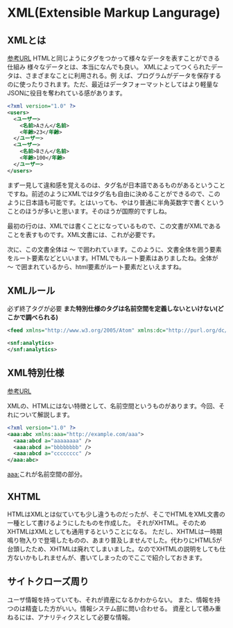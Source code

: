 # XML(Extensible Markup Langurage)

## XMLとは

[参考URL](https://uhyohyo.net/javascript/6_1.html)
HTMLと同じようにタグをつかって様々なデータを表すことができる仕組み
様々なデータとは、本当になんでも良い。
XMLによってつくられたデータは、さまざまなことに利用される。例
えば、プログラムがデータを保存するのに使ったりされます。ただ、最近はデータフォーマットとしてはより軽量なJSONに役目を奪われている感があります。

```xml
<?xml version="1.0" ?>
<users>
  <ユーザー>
    <名前>Aさん</名前>
    <年齢>23</年齢>
  </ユーザー>
  <ユーザー>
    <名前>Bさん</名前>
    <年齢>100</年齢>
  </ユーザー>
</users>
```

まず一見して違和感を覚えるのは、タグ名が日本語であるものがあるということですね。前述のようにXMLではタグ名も自由に決めることができるので、このように日本語も可能です。とはいっても、やはり普通に半角英数字で書くということのほうが多いと思います。そのほうが国際的ですしね。

最初の行の<?xml version="1.0" ?>は、XMLでは書くことになっているもので、この文書がXMLであることを表すものです。XML文書には、これが必要です。

次に、この文書全体は<users> 〜 </users>で囲われています。このように、文書全体を囲う要素をルート要素などといいます。HTMLでもルート要素はありましたね。全体が<html> 〜 </html>で囲まれているから、html要素がルート要素だといえますね。

## XMLルール

必ず終了タグが必要
**また特別仕様のタグは名前空間を定義しないといけない(どこかで調べられる)**

```xml
<feed xmlns="http://www.w3.org/2005/Atom" xmlns:dc="http://purl.org/dc/elements/1.1/" xmlns:media="http://search.yahoo.com/mrss/" xmlns:snf="http://www.smartnews.be/snf">

<snf:analytics>
</snf:analytics>
```

## XML特別仕様

[参考URL](https://uhyohyo.net/javascript/6_2.html)

XMLの、HTMLにはない特徴として、名前空間というものがあります。今回、それについて解説します。

```xml
<?xml version="1.0" ?>
<aaa:abc xmlns:aaa="http://example.com/aaa">
  <aaa:abcd a="aaaaaaaa" />
  <aaa:abcd a="bbbbbbbb" />
  <aaa:abcd a="cccccccc" />
</aaa:abc>
```

<aaa:>これが名前空間の部分。


## XHTML

 HTMLはXMLとは似ていても少し違うものだったが、そこでHTMLをXML文書の一種として書けるようにしたものを作成した。
 それがXHTML。そのためXHTMLはXMLとしても通用するということになる。
 ただし、XHTMLは一時期鳴り物入りで登場したものの、あまり普及しませんでした。代わりにHTML5が台頭したため、XHTMLは廃れてしまいました。なのでXHTMLの説明をしても仕方ないかもしれませんが、書いてしまったのでここで紹介しておきます。

## サイトクローズ周り

ユーザ情報を持っていても、それが資産になるかわからない。
また、情報を持つのは精査した方がいい。情報システム部に問い合わせる。
資産として積み重ねるには、アナリティクスとして必要な情報。
